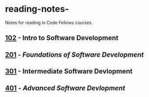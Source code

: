 # reading-notes-
Notes for reading in Code Fellows courses.

## [102](link) - **Intro to Software Development**
## [201](link) - *Foundations of Software Development*
## [301](link) - **Intermediate Software Devlopment**
## [401](link) - *Advanced Software Devlopment*

